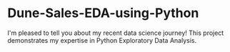 # Dune-Sales-EDA-using-Python
I'm pleased to tell you about my recent data science journey! This project demonstrates my expertise in Python Exploratory Data Analysis.
